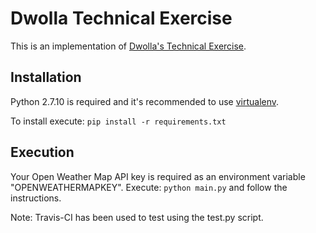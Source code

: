 Dwolla Technical Exercise
=========================

This is an implementation of [Dwolla's Technical Exercise](https://docs.google.com/document/d/1yvnOs0ALZzlY6iGwqBQtLA0__MIOeIAuubKpm1qFdgs/edit).

Installation
------------
Python 2.7.10 is required and it's recommended to use [virtualenv](https://virtualenv.pypa.io/en/stable/).

To install execute: `pip install -r requirements.txt`

Execution
---------
Your Open Weather Map API key is required as an environment variable "OPENWEATHERMAPKEY".
Execute: `python main.py` and follow the instructions.

Note: Travis-CI has been used to test using the test.py script.